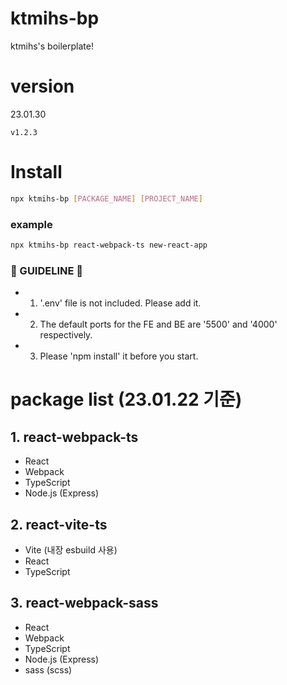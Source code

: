 # ktmihs-bp

ktmihs's boilerplate!

# version

23.01.30

```
v1.2.3
```

# Install

```bash
npx ktmihs-bp [PACKAGE_NAME] [PROJECT_NAME]

```

### example

```bash
npx ktmihs-bp react-webpack-ts new-react-app
```

### 🎇 GUIDELINE 🎇

- 1. '.env' file is not included. Please add it.
- 2. The default ports for the FE and BE are '5500' and '4000' respectively.
- 3. Please 'npm install' it before you start.

# package list (23.01.22 기준)

## 1. react-webpack-ts

- React
- Webpack
- TypeScript
- Node.js (Express)

## 2. react-vite-ts

- Vite (내장 esbuild 사용)
- React
- TypeScript

## 3. react-webpack-sass

- React
- Webpack
- TypeScript
- Node.js (Express)
- sass (scss)

